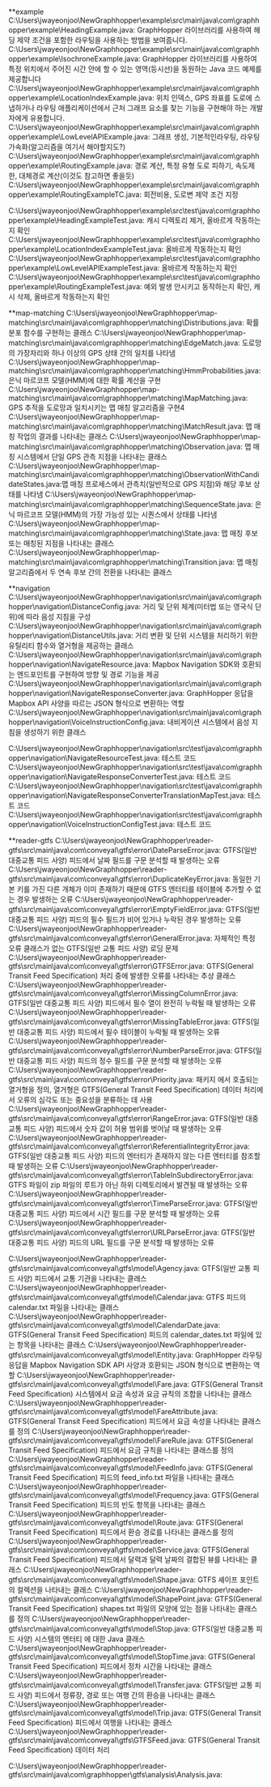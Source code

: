**example
C:\Users\jwayeonjoo\NewGraphhopper\example\src\main\java\com\graphhopper\example\HeadingExample.java: GraphHopper 라이브러리를 사용하여 헤딩 제약 조건을 포함한 라우팅을 사용하는 방법을 보여줍니다.
C:\Users\jwayeonjoo\NewGraphhopper\example\src\main\java\com\graphhopper\example\IsochroneExample.java: GraphHopper 라이브러리를 사용하여 특정 위치에서 주어진 시간 안에 할 수 있는 영역(등시선)을 동원하는 Java 코드 예제를 제공합니다
C:\Users\jwayeonjoo\NewGraphhopper\example\src\main\java\com\graphhopper\example\LocationIndexExample.java: 위치 인덱스,  GPS 좌표를 도로에 스냅하거나 라우팅 애플리케이션에서 근처 그래프 요소를 찾는 기능을 구현해야 하는 개발자에게 유용합니다.
C:\Users\jwayeonjoo\NewGraphhopper\example\src\main\java\com\graphhopper\example\LowLevelAPIExample.java: 그래프 생성, 기본적인라우팅, 라우팅 가속화(알고리즘을 여기서 해야할지도?)
C:\Users\jwayeonjoo\NewGraphhopper\example\src\main\java\com\graphhopper\example\RoutingExample.java: 경로 계산, 특정 유형 도로 피하기, 속도제한, 대체경로 계산(이것도 참고하면 좋을듯)
C:\Users\jwayeonjoo\NewGraphhopper\example\src\main\java\com\graphhopper\example\RoutingExampleTC.java: 회전비용, 도로변 제약 조건 지정


C:\Users\jwayeonjoo\NewGraphhopper\example\src\test\java\com\graphhopper\example\HeadingExampleTest.java: 캐시 디렉토리 제거, 올바르게 작동하는지 확인
C:\Users\jwayeonjoo\NewGraphhopper\example\src\test\java\com\graphhopper\example\LocationIndexExampleTest.java: 올바르게 작동하는지 확인
C:\Users\jwayeonjoo\NewGraphhopper\example\src\test\java\com\graphhopper\example\LowLevelAPIExampleTest.java: 올바르게 작동하는지 확인
C:\Users\jwayeonjoo\NewGraphhopper\example\src\test\java\com\graphhopper\example\RoutingExampleTest.java: 예외 발생 안시키고 동작하는지 확인, 캐시 삭제, 올바르게 작동하는지 확인


**map-matching
C:\Users\jwayeonjoo\NewGraphhopper\map-matching\src\main\java\com\graphhopper\matching\Distributions.java: 확률 분포 함수를 구현하는 클래스
C:\Users\jwayeonjoo\NewGraphhopper\map-matching\src\main\java\com\graphhopper\matching\EdgeMatch.java: 도로망의 가장자리와 하나 이상의 GPS 상태 간의 일치를 나타냄
C:\Users\jwayeonjoo\NewGraphhopper\map-matching\src\main\java\com\graphhopper\matching\HmmProbabilities.java: 은닉 마르코프 모델(HMM)에 대한 확률 계산을 구현
C:\Users\jwayeonjoo\NewGraphhopper\map-matching\src\main\java\com\graphhopper\matching\MapMatching.java: GPS 추적을 도로망과 일치시키는 맵 매칭 알고리즘을 구현4
C:\Users\jwayeonjoo\NewGraphhopper\map-matching\src\main\java\com\graphhopper\matching\MatchResult.java: 맵 매칭 작업의 결과를 나타내는 클래스
C:\Users\jwayeonjoo\NewGraphhopper\map-matching\src\main\java\com\graphhopper\matching\Observation.java: 맵 매칭 시스템에서 단일 GPS 관측 지점을 나타내는 클래스
C:\Users\jwayeonjoo\NewGraphhopper\map-matching\src\main\java\com\graphhopper\matching\ObservationWithCandidateStates.java:맵 매칭 프로세스에서 관측치(일반적으로 GPS 지점)와 해당 후보 상태를 나타냄
C:\Users\jwayeonjoo\NewGraphhopper\map-matching\src\main\java\com\graphhopper\matching\SequenceState.java: 은닉 마르코프 모델(HMM)의 가장 가능성 있는 시퀀스에서 상태를 나타냄
C:\Users\jwayeonjoo\NewGraphhopper\map-matching\src\main\java\com\graphhopper\matching\State.java: 맵 매칭 후보 또는 매칭된 지점을 나타내는 클래스
C:\Users\jwayeonjoo\NewGraphhopper\map-matching\src\main\java\com\graphhopper\matching\Transition.java: 맵 매칭 알고리즘에서 두 연속 후보 간의 전환을 나타내는 클래스


**navigation
C:\Users\jwayeonjoo\NewGraphhopper\navigation\src\main\java\com\graphhopper\navigation\DistanceConfig.java: 거리 및 단위 체계(미터법 또는 영국식 단위)에 따라 음성 지침을 구성
C:\Users\jwayeonjoo\NewGraphhopper\navigation\src\main\java\com\graphhopper\navigation\DistanceUtils.java: 거리 변환 및 단위 시스템을 처리하기 위한 유틸리티 함수와 열거형을 제공하는 클래스
C:\Users\jwayeonjoo\NewGraphhopper\navigation\src\main\java\com\graphhopper\navigation\NavigateResource.java: Mapbox Navigation SDK와 호환되는 엔드포인트를 구현하여 방향 및 경로 기능을 제공
C:\Users\jwayeonjoo\NewGraphhopper\navigation\src\main\java\com\graphhopper\navigation\NavigateResponseConverter.java: GraphHopper 응답을 Mapbox API 사양을 따르는 JSON 형식으로 변환하는 역할
C:\Users\jwayeonjoo\NewGraphhopper\navigation\src\main\java\com\graphhopper\navigation\VoiceInstructionConfig.java: 내비게이션 시스템에서 음성 지침을 생성하기 위한 클래스

C:\Users\jwayeonjoo\NewGraphhopper\navigation\src\test\java\com\graphhopper\navigation\NavigateResourceTest.java: 테스트 코드
C:\Users\jwayeonjoo\NewGraphhopper\navigation\src\test\java\com\graphhopper\navigation\NavigateResponseConverterTest.java: 테스트 코드
C:\Users\jwayeonjoo\NewGraphhopper\navigation\src\test\java\com\graphhopper\navigation\NavigateResponseConverterTranslationMapTest.java: 테스트 코드
C:\Users\jwayeonjoo\NewGraphhopper\navigation\src\test\java\com\graphhopper\navigation\VoiceInstructionConfigTest.java: 테스트 코드


**reader-gtfs
C:\Users\jwayeonjoo\NewGraphhopper\reader-gtfs\src\main\java\com\conveyal\gtfs\error\DateParseError.java: GTFS(일반 대중교통 피드 사양) 피드에서 날짜 필드를 구문 분석할 때 발생하는 오류
C:\Users\jwayeonjoo\NewGraphhopper\reader-gtfs\src\main\java\com\conveyal\gtfs\error\DuplicateKeyError.java:  동일한 기본 키를 가진 다른 개체가 이미 존재하기 때문에 GTFS 엔터티를 테이블에 추가할 수 없는 경우 발생하는 오류
C:\Users\jwayeonjoo\NewGraphhopper\reader-gtfs\src\main\java\com\conveyal\gtfs\error\EmptyFieldError.java: GTFS(일반 대중교통 피드 사양) 피드의 필수 필드가 비어 있거나 누락된 경우 발생하는 오류
C:\Users\jwayeonjoo\NewGraphhopper\reader-gtfs\src\main\java\com\conveyal\gtfs\error\GeneralError.java: 자체적인 특정 오류 클래스가 없는 GTFS(일반 교통 피드 사양) 로딩 문제
C:\Users\jwayeonjoo\NewGraphhopper\reader-gtfs\src\main\java\com\conveyal\gtfs\error\GTFSError.java: GTFS(General Transit Feed Specification) 처리 중에 발생한 오류를 나타내는 추상 클래스
C:\Users\jwayeonjoo\NewGraphhopper\reader-gtfs\src\main\java\com\conveyal\gtfs\error\MissingColumnError.java: GTFS(일반 대중교통 피드 사양) 피드에서 필수 열이 완전히 누락될 때 발생하는 오류
C:\Users\jwayeonjoo\NewGraphhopper\reader-gtfs\src\main\java\com\conveyal\gtfs\error\MissingTableError.java: GTFS(일반 대중교통 피드 사양) 피드에서 필수 테이블이 누락될 때 발생하는 오류
C:\Users\jwayeonjoo\NewGraphhopper\reader-gtfs\src\main\java\com\conveyal\gtfs\error\NumberParseError.java: GTFS(일반 대중교통 피드 사양) 피드의 정수 필드를 구문 분석할 때 발생하는 오류
C:\Users\jwayeonjoo\NewGraphhopper\reader-gtfs\src\main\java\com\conveyal\gtfs\error\Priority.java: 패키지 에서 호출되는 열거형을 정의, 열거형은 GTFS(General Transit Feed Specification) 데이터 처리에서 오류의 심각도 또는 중요성을 분류하는 데 사용
C:\Users\jwayeonjoo\NewGraphhopper\reader-gtfs\src\main\java\com\conveyal\gtfs\error\RangeError.java: GTFS(일반 대중교통 피드 사양) 피드에서 숫자 값이 허용 범위를 벗어날 때 발생하는 오류
C:\Users\jwayeonjoo\NewGraphhopper\reader-gtfs\src\main\java\com\conveyal\gtfs\error\ReferentialIntegrityError.java: GTFS(일반 대중교통 피드 사양) 피드의 엔터티가 존재하지 않는 다른 엔터티를 참조할 때 발생하는 오류
C:\Users\jwayeonjoo\NewGraphhopper\reader-gtfs\src\main\java\com\conveyal\gtfs\error\TableInSubdirectoryError.java: GTFS 파일이 zip 파일의 루트가 아닌 하위 디렉토리에서 발견될 때 발생하는 오류
C:\Users\jwayeonjoo\NewGraphhopper\reader-gtfs\src\main\java\com\conveyal\gtfs\error\TimeParseError.java: GTFS(일반 대중교통 피드 사양) 피드에서 시간 필드를 구문 분석할 때 발생하는 오류
C:\Users\jwayeonjoo\NewGraphhopper\reader-gtfs\src\main\java\com\conveyal\gtfs\error\URLParseError.java: GTFS(일반 대중교통 피드 사양) 피드의 URL 필드를 구문 분석할 때 발생하는 오류


C:\Users\jwayeonjoo\NewGraphhopper\reader-gtfs\src\main\java\com\conveyal\gtfs\model\Agency.java: GTFS(일반 교통 피드 사양) 피드에서 교통 기관을 나타내는 클래스
C:\Users\jwayeonjoo\NewGraphhopper\reader-gtfs\src\main\java\com\conveyal\gtfs\model\Calendar.java: GTFS 피드의 calendar.txt 파일을 나타내는 클래스
C:\Users\jwayeonjoo\NewGraphhopper\reader-gtfs\src\main\java\com\conveyal\gtfs\model\CalendarDate.java: GTFS(General Transit Feed Specification) 피드의 calendar_dates.txt 파일에 있는 항목을 나타내는 클래스
C:\Users\jwayeonjoo\NewGraphhopper\reader-gtfs\src\main\java\com\conveyal\gtfs\model\Entity.java: GraphHopper 라우팅 응답을 Mapbox Navigation SDK API 사양과 호환되는 JSON 형식으로 변환하는 역할
C:\Users\jwayeonjoo\NewGraphhopper\reader-gtfs\src\main\java\com\conveyal\gtfs\model\Fare.java: GTFS(General Transit Feed Specification) 시스템에서 요금 속성과 요금 규칙의 조합을 나타내는 클래스
C:\Users\jwayeonjoo\NewGraphhopper\reader-gtfs\src\main\java\com\conveyal\gtfs\model\FareAttribute.java: GTFS(General Transit Feed Specification) 피드에서 요금 속성을 나타내는 클래스를 정의
C:\Users\jwayeonjoo\NewGraphhopper\reader-gtfs\src\main\java\com\conveyal\gtfs\model\FareRule.java: GTFS(General Transit Feed Specification) 피드에서 요금 규칙을 나타내는 클래스를 정의
C:\Users\jwayeonjoo\NewGraphhopper\reader-gtfs\src\main\java\com\conveyal\gtfs\model\FeedInfo.java: GTFS(General Transit Feed Specification) 피드의 feed_info.txt 파일을 나타내는 클래스
C:\Users\jwayeonjoo\NewGraphhopper\reader-gtfs\src\main\java\com\conveyal\gtfs\model\Frequency.java: GTFS(General Transit Feed Specification) 피드의 빈도 항목을 나타내는 클래스
C:\Users\jwayeonjoo\NewGraphhopper\reader-gtfs\src\main\java\com\conveyal\gtfs\model\Route.java: GTFS(General Transit Feed Specification) 피드에서 환승 경로를 나타내는 클래스를 정의
C:\Users\jwayeonjoo\NewGraphhopper\reader-gtfs\src\main\java\com\conveyal\gtfs\model\Service.java: GTFS(General Transit Feed Specification) 피드에서 달력과 달력 날짜의 결합된 뷰를 나타내는 클래스
C:\Users\jwayeonjoo\NewGraphhopper\reader-gtfs\src\main\java\com\conveyal\gtfs\model\Shape.java: GTFS 셰이프 포인트의 컬렉션을 나타내는 클래스
C:\Users\jwayeonjoo\NewGraphhopper\reader-gtfs\src\main\java\com\conveyal\gtfs\model\ShapePoint.java: GTFS(General Transit Feed Specification) shapes.txt 파일의 모양에 있는 점을 나타내는 클래스를 정의
C:\Users\jwayeonjoo\NewGraphhopper\reader-gtfs\src\main\java\com\conveyal\gtfs\model\Stop.java: GTFS(일반 대중교통 피드 사양) 시스템의 엔터티 에 대한 Java 클래스
C:\Users\jwayeonjoo\NewGraphhopper\reader-gtfs\src\main\java\com\conveyal\gtfs\model\StopTime.java: GTFS(General Transit Feed Specification) 피드에서 정차 시간을 나타내는 클래스
C:\Users\jwayeonjoo\NewGraphhopper\reader-gtfs\src\main\java\com\conveyal\gtfs\model\Transfer.java: GTFS(일반 교통 피드 사양) 피드에서 정류장, 경로 또는 여행 간의 환승을 나타내는 클래스
C:\Users\jwayeonjoo\NewGraphhopper\reader-gtfs\src\main\java\com\conveyal\gtfs\model\Trip.java: GTFS(General Transit Feed Specification) 피드에서 여행을 나타내는 클래스
C:\Users\jwayeonjoo\NewGraphhopper\reader-gtfs\src\main\java\com\conveyal\gtfs\GTFSFeed.java: GTFS(General Transit Feed Specification) 데이터 처리


C:\Users\jwayeonjoo\NewGraphhopper\reader-gtfs\src\main\java\com\graphhopper\gtfs\analysis\Analysis.java: 
